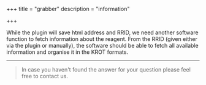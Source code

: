 +++
title = "grabber"
description = "information"

+++

While the plugin will save html address and RRID, we need another software function to fetch information about the reagent. From the RRID (given either via the plugin or manually), the software should be able to fetch all available information and organise it in the KROT formats. 


---

> In case you haven't found the answer for your question please feel free to contact us.